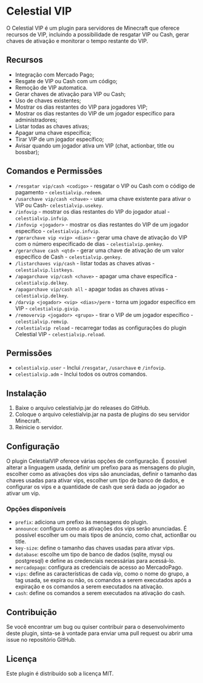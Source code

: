 # Celestial VIP

O Celestial VIP é um plugin para servidores de Minecraft que oferece recursos de VIP, incluindo a possibilidade de
resgatar VIP ou Cash, gerar chaves de ativação e monitorar o tempo restante do VIP.

## Recursos

- Integração com Mercado Pago;
- Resgate de VIP ou Cash com um código;
- Remoção de VIP automatica.
- Gerar chaves de ativação para VIP ou Cash;
- Uso de chaves existentes;
- Mostrar os dias restantes do VIP para jogadores VIP;
- Mostrar os dias restantes do VIP de um jogador específico para administradores;
- Listar todas as chaves ativas;
- Apagar uma chave específica;
- Tirar VIP de um jogador específico;
- Avisar quando um jogador ativa um VIP (chat, actionbar, title ou bossbar);

## Comandos e Permissões

- `/resgatar vip/cash <codigo>` - resgatar o VIP ou Cash com o código de pagamento - `celestialvip.redeem`.
- `/usarchave vip/cash <chave>` - usar uma chave existente para ativar o VIP ou Cash- `celestialvip.usekey`.
- `/infovip` - mostrar os dias restantes do VIP do jogador atual - `celestialvip.infvip`.
- `/infovip <jogador>` - mostrar os dias restantes do VIP de um jogador especifico - `celestialvip.infvip`.
- `/gerarchave vip <vip> <dias>` - gerar uma chave de ativação do VIP com o número especificado de dias - `celestialvip.genkey`.
- `/gerarchave cash <qtd>` - gerar uma chave de ativação de um valor específico de Cash - `celestialvip.genkey`.
- `/listarchaves vip/cash` - listar todas as chaves ativas - `celestialvip.listkeys`.
- `/apagarchave vip/cash <chave>` - apagar uma chave específica - `celestialvip.delkey`.
- `/apagarchave vip/cash all` - apagar todas as chaves ativas - `celestialvip.delkey`.
- `/darvip <jogador> <vip> <dias>/perm` - torna um jogador especifico em VIP - `celestialvip.givip`.
- `/removervip <jogador> <grupo>` - tirar o VIP de um jogador específico - `celestialvip.remvip`.
- `/celestialvip reload` - recarregar todas as configurações do plugin Celestial VIP - `celestialvip.reload`.

## Permissões

- `celestialvip.user` - Inclui `/resgatar`, `/usarchave` e `/infovip`.
- `celestialvip.adm` - Inclui todos os outros comandos.



## Instalação

1. Baixe o arquivo celestialvip.jar do releases do GitHub.
2. Coloque o arquivo celestialvip.jar na pasta de plugins do seu servidor Minecraft.
3. Reinicie o servidor.

## Configuração

O plugin CelestialVIP oferece várias opções de configuração. É possível alterar a linguagem usada, definir um prefixo
para as mensagens do plugin, escolher como as ativações dos vips são anunciadas, definir o tamanho das chaves usadas
para ativar vips, escolher um tipo de banco de dados, e configurar os vips e a quantidade de cash que será dada ao
jogador ao ativar um vip.

### Opções disponíveis

- `prefix`: adiciona um prefixo às mensagens do plugin.
- `announce`: configura como as ativações dos vips serão anunciadas. É possível escolher um ou mais tipos de anúncio,
  como chat, actionBar ou title.
- `key-size`: define o tamanho das chaves usadas para ativar vips.
- `database`: escolhe um tipo de banco de dados (sqlite, mysql ou postgresql) e define as credenciais necessárias para
  acessá-lo.
- `mercadopago`: configura as credenciais de acesso ao MercadoPago.
- `vips`: define as características de cada vip, como o nome do grupo, a tag usada, se expira ou não, os comandos a
  serem executados após a expiração e os comandos a serem executados na ativação.
- `cash`: define os comandos a serem executados na ativação do cash.

## Contribuição

Se você encontrar um bug ou quiser contribuir para o desenvolvimento deste plugin, sinta-se à vontade para enviar uma
pull request ou abrir uma issue no repositório GitHub.

## Licença

Este plugin é distribuído sob a licença MIT.

